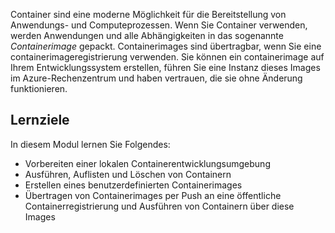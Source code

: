 Container sind eine moderne Möglichkeit für die Bereitstellung von Anwendungs- und Computeprozessen. Wenn Sie Container verwenden, werden Anwendungen und alle Abhängigkeiten in das sogenannte *Containerimage* gepackt. Containerimages sind übertragbar, wenn Sie eine containerimageregistrierung verwenden. Sie können ein containerimage auf Ihrem Entwicklungssystem erstellen, führen Sie eine Instanz dieses Images im Azure-Rechenzentrum und haben vertrauen, die sie ohne Änderung funktionieren.

## <a name="learning-objectives"></a>Lernziele

In diesem Modul lernen Sie Folgendes:

- Vorbereiten einer lokalen Containerentwicklungsumgebung
- Ausführen, Auflisten und Löschen von Containern
- Erstellen eines benutzerdefinierten Containerimages
- Übertragen von Containerimages per Push an eine öffentliche Containerregistrierung und Ausführen von Containern über diese Images